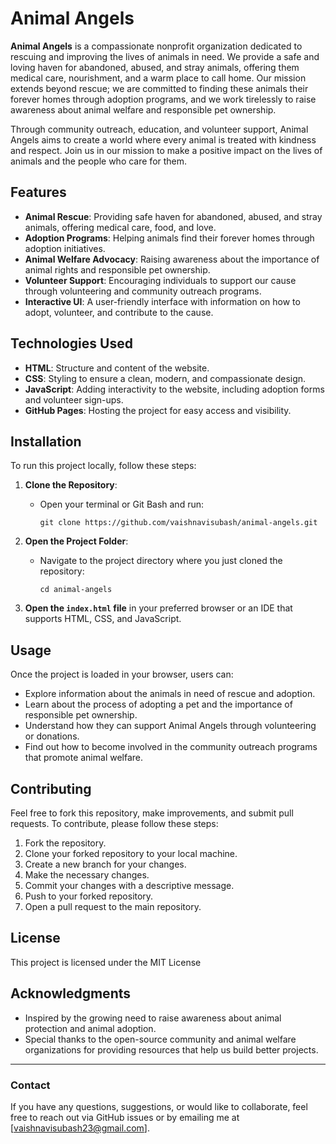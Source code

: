 # Animal Angels

**Animal Angels** is a compassionate nonprofit organization dedicated to rescuing and improving the lives of animals in need. We provide a safe and loving haven for abandoned, abused, and stray animals, offering them medical care, nourishment, and a warm place to call home. Our mission extends beyond rescue; we are committed to finding these animals their forever homes through adoption programs, and we work tirelessly to raise awareness about animal welfare and responsible pet ownership. 

Through community outreach, education, and volunteer support, Animal Angels aims to create a world where every animal is treated with kindness and respect. Join us in our mission to make a positive impact on the lives of animals and the people who care for them.

## Features

- **Animal Rescue**: Providing safe haven for abandoned, abused, and stray animals, offering medical care, food, and love.
- **Adoption Programs**: Helping animals find their forever homes through adoption initiatives.
- **Animal Welfare Advocacy**: Raising awareness about the importance of animal rights and responsible pet ownership.
- **Volunteer Support**: Encouraging individuals to support our cause through volunteering and community outreach programs.
- **Interactive UI**: A user-friendly interface with information on how to adopt, volunteer, and contribute to the cause.

## Technologies Used

- **HTML**: Structure and content of the website.
- **CSS**: Styling to ensure a clean, modern, and compassionate design.
- **JavaScript**: Adding interactivity to the website, including adoption forms and volunteer sign-ups.
- **GitHub Pages**: Hosting the project for easy access and visibility.

## Installation

To run this project locally, follow these steps:

1. **Clone the Repository**:
   - Open your terminal or Git Bash and run:
     ```
     git clone https://github.com/vaishnavisubash/animal-angels.git
     ```

2. **Open the Project Folder**:
   - Navigate to the project directory where you just cloned the repository:
     ```
     cd animal-angels
     ```

3. **Open the `index.html` file** in your preferred browser or an IDE that supports HTML, CSS, and JavaScript.

## Usage

Once the project is loaded in your browser, users can:

- Explore information about the animals in need of rescue and adoption.
- Learn about the process of adopting a pet and the importance of responsible pet ownership.
- Understand how they can support Animal Angels through volunteering or donations.
- Find out how to become involved in the community outreach programs that promote animal welfare.

## Contributing

Feel free to fork this repository, make improvements, and submit pull requests. To contribute, please follow these steps:

1. Fork the repository.
2. Clone your forked repository to your local machine.
3. Create a new branch for your changes.
4. Make the necessary changes.
5. Commit your changes with a descriptive message.
6. Push to your forked repository.
7. Open a pull request to the main repository.

## License

This project is licensed under the MIT License 

## Acknowledgments

- Inspired by the growing need to raise awareness about animal protection and animal adoption.
- Special thanks to the open-source community and animal welfare organizations for providing resources that help us build better projects.

---

### Contact
If you have any questions, suggestions, or would like to collaborate, feel free to reach out via GitHub issues or by emailing me at [vaishnavisubash23@gmail.com].
